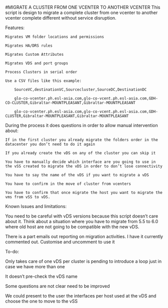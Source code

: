 #MIGRATE A CLUSTER FROM ONE VCENTER TO ANOTHER VCENTER
This script is design to migrate a complete cluster from one vcenter to another vcenter complete different without service disruption.

Features:

	Migrates VM folder locations and permissions

	Migrates HA/DRS rules

	Migrates Custom Attributes

	Migrates VDS and port groups

	Process Clusters in serial order

	Use a CSV files like this example:

		SourceVC,destinationVC,Sourcecluster,SourceDC,DestinationDC

		glo-co-vcenter.ph.esl-asia.com,glo-co-vcent.ph.esl-asia.com,GDH-CO-CLUSTER,Gibraltar-MOUNTPLEASANT,Gibraltar-MOUNTPLEASANT

		glo-co-vcenter.ph.esl-asia.com,glo-co-vcent.ph.esl-asia.com,GDH-CLUSTER,Gibraltar-MOUNTPLEASANT,Gibraltar-MOUNTPLEASANT

	
During the process it does questions in order to allow manual intervention about:

	If in the first cluster you already migrate the folders order in the datacenter you don’t need to do it again

	If you already create the vDS on any of the cluster you can skip it

	You have to manually decide which interface are you going to use in the vSS created to migrate the vDS in order to don’t lose connectivity

	You have to say the name of the vDS if you want to migrate a vDS

	You have to confirm in the move of cluster from vcenters

	You have to confirm that once migrate the host you want to migrate the vms from vSS to vDS.


Known Issues and limitations:

You need to be careful with vDS versions because this script doesn’t care about it. Think about a situation where you have to migrate from 5.5 to 6.0 where old host are not going to be compatible with the new vDS.

There is a part emails out reporting on migration activities.  I have it currently commented out. Customise and uncomment to use it



To-do:

Only takes care of one vDS per cluster is pending to introduce a loop just in case we have more than one

It doesn’t pre-check the vDS name

Some questions are not clear need to be improved

We could present to the user the interfaces per host used at the vDS and choose the one to move to the vSS
